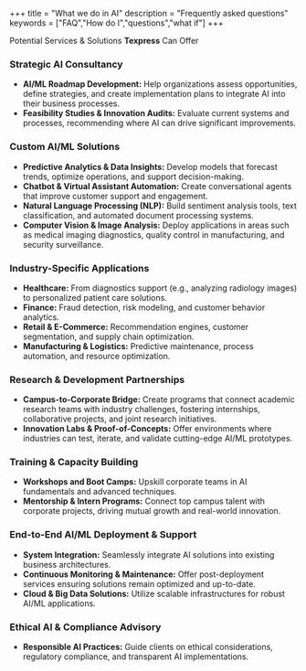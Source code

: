 +++
title = "What we do in AI"
description = "Frequently asked questions"
keywords = ["FAQ","How do I","questions","what if"]
+++

Potential Services & Solutions **Texpress** Can Offer

### Strategic AI Consultancy
- **AI/ML Roadmap Development:** Help organizations assess opportunities, define strategies, and create implementation plans to integrate AI into their business processes.
- **Feasibility Studies & Innovation Audits:** Evaluate current systems and processes, recommending where AI can drive significant improvements.

### Custom AI/ML Solutions
- **Predictive Analytics & Data Insights:** Develop models that forecast trends, optimize operations, and support decision-making.
- **Chatbot & Virtual Assistant Automation:** Create conversational agents that improve customer support and engagement.
- **Natural Language Processing (NLP):** Build sentiment analysis tools, text classification, and automated document processing systems.
- **Computer Vision & Image Analysis:** Deploy applications in areas such as medical imaging diagnostics, quality control in manufacturing, and security surveillance.

### Industry-Specific Applications
- **Healthcare:** From diagnostics support (e.g., analyzing radiology images) to personalized patient care solutions.
- **Finance:** Fraud detection, risk modeling, and customer behavior analytics.
- **Retail & E-Commerce:** Recommendation engines, customer segmentation, and supply chain optimization.
- **Manufacturing & Logistics:** Predictive maintenance, process automation, and resource optimization.

### Research & Development Partnerships
- **Campus-to-Corporate Bridge:** Create programs that connect academic research teams with industry challenges, fostering internships, collaborative projects, and joint research initiatives.
- **Innovation Labs & Proof-of-Concepts:** Offer environments where industries can test, iterate, and validate cutting-edge AI/ML prototypes.

### Training & Capacity Building
- **Workshops and Boot Camps:** Upskill corporate teams in AI fundamentals and advanced techniques.
- **Mentorship & Intern Programs:** Connect top campus talent with corporate projects, driving mutual growth and real-world innovation.

### End-to-End AI/ML Deployment & Support
- **System Integration:** Seamlessly integrate AI solutions into existing business architectures.
- **Continuous Monitoring & Maintenance:** Offer post-deployment services ensuring solutions remain optimized and up-to-date.
- **Cloud & Big Data Solutions:** Utilize scalable infrastructures for robust AI/ML applications.

### Ethical AI & Compliance Advisory
- **Responsible AI Practices:** Guide clients on ethical considerations, regulatory compliance, and transparent AI implementations.